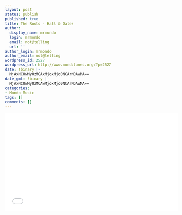 ```yaml
---
layout: post
status: publish
published: true
title: The Roots - Hall & Oates
author:
  display_name: mrmondo
  login: mrmondo
  email: not@telling
  url: ''
author_login: mrmondo
author_email: not@telling
wordpress_id: 2527
wordpress_url: http://www.mondotunes.org/?p=2527
date: !binary |-
  MjAxNC0wMy0zMCAxMjoxMjo0NCArMDAwMA==
date_gmt: !binary |-
  MjAxNC0wMy0zMCAwMjoxMjo0NCArMDAwMA==
categories:
- Mondo Music
tags: []
comments: []
---
```

<iframe width="560" height="315" src="//www.youtube.com/embed/cFMXIjEAnFE" frameborder="0"> </iframe>
